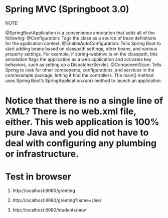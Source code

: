 # Spring MVC (Springboot 3.0)
NOTE:

@SpringBootApplication is a convenience annotation that adds all of the following:
@Configuration: Tags the class as a source of bean definitions for the application context. 
@EnableAutoConfiguration: Tells Spring Boot to start adding beans based on classpath settings, other beans, and various property settings. For example, if spring-webmvc is on the classpath, this annotation flags the application as a web application and activates key behaviors, such as setting up a DispatcherServlet.
@ComponentScan: Tells Spring to look for other components, configurations, and services in the com/example package, letting it find the controllers.
The main() method uses Spring Boot’s SpringApplication.run() method to launch an application. 

# Notice that there is no a single line of XML? There is no web.xml file, either. This web application is 100% pure Java and you did not have to deal with configuring any plumbing or infrastructure.

# Test in browser
1. http://localhost:8080/greeting
2. http://localhost:8080/greeting?name=User

3. http://localhost:8080/students/new